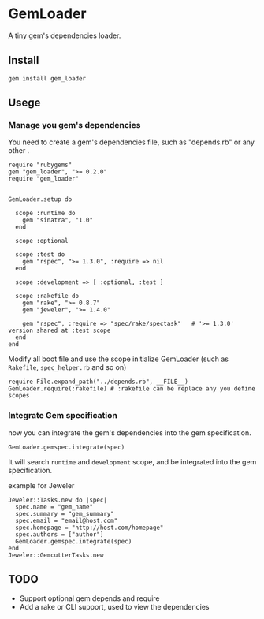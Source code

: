 # GemLoader

  A tiny gem's dependencies loader.

## Install

	gem install gem_loader

## Usege

### Manage you gem's dependencies

You need to create a gem's dependencies file, such as "depends.rb" or any other .

	require "rubygems"
	gem "gem_loader", ">= 0.2.0"
	require "gem_loader"


	GemLoader.setup do
	
	  scope :runtime do
	    gem "sinatra", "1.0"
	  end

	  scope :optional
	  
	  scope :test do
	    gem "rspec", ">= 1.3.0", :require => nil
	  end
	
	  scope :development => [ :optional, :test ]
	  
	  scope :rakefile do
	    gem "rake", ">= 0.8.7"
	    gem "jeweler", ">= 1.4.0"
	    
	    gem "rspec", :require => "spec/rake/spectask"   # '>= 1.3.0' version shared at :test scope
	  end
	end

Modify all boot file and use the scope initialize GemLoader (such as `Rakefile`, `spec_helper.rb` and so on)

	require File.expand_path("../depends.rb", __FILE__)
	GemLoader.require(:rakefile) # :rakefile can be replace any you define scopes

### Integrate Gem specification

now you can integrate the gem's dependencies into the gem specification.

	GemLoader.gemspec.integrate(spec)

It will search `runtime` and `development` scope, and be integrated into the gem specification.

example for Jeweler

	Jeweler::Tasks.new do |spec|
	  spec.name = "gem_name"
	  spec.summary = "gem_summary"
	  spec.email = "email@host.com"
	  spec.homepage = "http://host.com/homepage"
	  spec.authors = ["author"]
	  GemLoader.gemspec.integrate(spec)
	end
	Jeweler::GemcutterTasks.new

## TODO
  
  * Support optional gem depends and require
  * Add a rake or CLI support, used to view the dependencies
